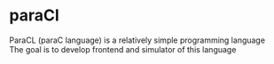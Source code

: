 # paraCl
ParaCL (paraC language) is a relatively simple programming language  
The goal is to develop frontend and simulator of this language